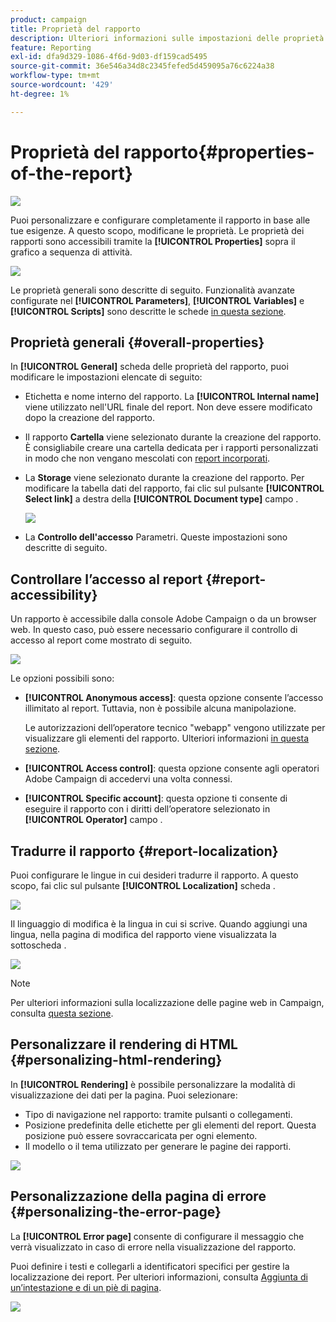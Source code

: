 ```yaml
---
product: campaign
title: Proprietà del rapporto
description: Ulteriori informazioni sulle impostazioni delle proprietà del report
feature: Reporting
exl-id: dfa9d329-1086-4f6d-9d03-df159cad5495
source-git-commit: 36e546a34d8c2345fefed5d459095a76c6224a38
workflow-type: tm+mt
source-wordcount: '429'
ht-degree: 1%

---
```


# Proprietà del rapporto{#properties-of-the-report}

![](../../assets/common.svg)

Puoi personalizzare e configurare completamente il rapporto in base alle tue esigenze. A questo scopo, modificane le proprietà. Le proprietà dei rapporti sono accessibili tramite la **[!UICONTROL Properties]** sopra il grafico a sequenza di attività.

![](assets/s_ncs_advuser_report_properties_01.png)

Le proprietà generali sono descritte di seguito. Funzionalità avanzate configurate nel **[!UICONTROL Parameters]**, **[!UICONTROL Variables]** e **[!UICONTROL Scripts]** sono descritte le schede [in questa sezione](../../reporting/using/advanced-functionalities.md).

## Proprietà generali {#overall-properties}

In **[!UICONTROL General]** scheda delle proprietà del rapporto, puoi modificare le impostazioni elencate di seguito:

* Etichetta e nome interno del rapporto. La **[!UICONTROL Internal name]** viene utilizzato nell&#39;URL finale del report. Non deve essere modificato dopo la creazione del rapporto.

* Il rapporto **Cartella** viene selezionato durante la creazione del rapporto. È consigliabile creare una cartella dedicata per i rapporti personalizzati in modo che non vengano mescolati con [report incorporati](../../reporting/using/about-campaign-built-in-reports.md).

* La **Storage** viene selezionato durante la creazione del rapporto. Per modificare la tabella dati del rapporto, fai clic sul pulsante **[!UICONTROL Select link]** a destra della **[!UICONTROL Document type]** campo .

   ![](assets/s_ncs_advuser_report_properties_02.png)

* La **Controllo dell&#39;accesso** Parametri. Queste impostazioni sono descritte di seguito.

## Controllare l’accesso al report {#report-accessibility}

Un rapporto è accessibile dalla console Adobe Campaign o da un browser web. In questo caso, può essere necessario configurare il controllo di accesso al report come mostrato di seguito.

![](assets/s_ncs_advuser_report_properties_02b.png)

Le opzioni possibili sono:

* **[!UICONTROL Anonymous access]**: questa opzione consente l’accesso illimitato al report. Tuttavia, non è possibile alcuna manipolazione.

   Le autorizzazioni dell’operatore tecnico &quot;webapp&quot; vengono utilizzate per visualizzare gli elementi del rapporto. Ulteriori informazioni [in questa sezione](../../platform/using/access-management-operators.md).

* **[!UICONTROL Access control]**: questa opzione consente agli operatori Adobe Campaign di accedervi una volta connessi.
* **[!UICONTROL Specific account]**: questa opzione ti consente di eseguire il rapporto con i diritti dell’operatore selezionato in **[!UICONTROL Operator]** campo .

## Tradurre il rapporto {#report-localization}

Puoi configurare le lingue in cui desideri tradurre il rapporto. A questo scopo, fai clic sul pulsante **[!UICONTROL Localization]** scheda .

![](assets/s_ncs_advuser_report_properties_06.png)

Il linguaggio di modifica è la lingua in cui si scrive. Quando aggiungi una lingua, nella pagina di modifica del rapporto viene visualizzata la sottoscheda .

![](assets/s_ncs_advuser_report_properties_05a.png)

>[!NOTE]
>
>Per ulteriori informazioni sulla localizzazione delle pagine web in Campaign, consulta [questa sezione](../../web/using/translating-a-web-form.md).

## Personalizzare il rendering di HTML {#personalizing-html-rendering}

In **[!UICONTROL Rendering]** è possibile personalizzare la modalità di visualizzazione dei dati per la pagina. Puoi selezionare:

* Tipo di navigazione nel rapporto: tramite pulsanti o collegamenti.
* Posizione predefinita delle etichette per gli elementi del report. Questa posizione può essere sovraccaricata per ogni elemento.
* Il modello o il tema utilizzato per generare le pagine dei rapporti.

![](assets/s_ncs_advuser_report_properties_08.png)

## Personalizzazione della pagina di errore {#personalizing-the-error-page}

La **[!UICONTROL Error page]** consente di configurare il messaggio che verrà visualizzato in caso di errore nella visualizzazione del rapporto.

Puoi definire i testi e collegarli a identificatori specifici per gestire la localizzazione dei report. Per ulteriori informazioni, consulta [Aggiunta di un’intestazione e di un piè di pagina](../../reporting/using/element-layout.md#adding-a-header-and-a-footer).

![](assets/s_ncs_advuser_report_properties_11.png)
